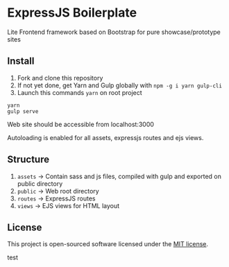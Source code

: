 # ExpressJS Boilerplate

Lite Frontend framework based on Bootstrap for pure showcase/prototype sites

## Install

1. Fork and clone this repository
2. If not yet done, get Yarn and Gulp globally with `npm -g i yarn gulp-cli`
3. Launch this commands `yarn` on root project

```shell
yarn
gulp serve
```

Web site should be accessible from localhost:3000

Autoloading is enabled for all assets, expressjs routes and ejs views.

## Structure

1. `assets` -> Contain sass and js files, compiled with gulp and exported on public directory
2. `public` -> Web root directory
3. `routes` -> ExpressJS routes
3. `views` -> EJS views for HTML layout

## License

This project is open-sourced software licensed under the [MIT license](http://opensource.org/licenses/MIT).

test
